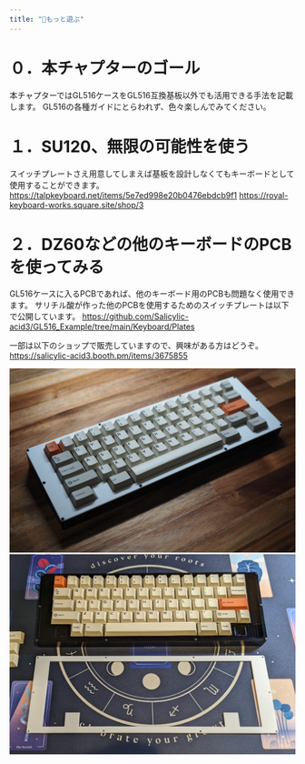 ```yaml
---
title: "🗼もっと遊ぶ"
---
```


# ０．本チャプターのゴール

本チャプターではGL516ケースをGL516互換基板以外でも活用できる手法を記載します。
GL516の各種ガイドにとらわれず、色々楽しんでみてください。

# １．SU120、無限の可能性を使う

スイッチプレートさえ用意してしまえば基板を設計しなくてもキーボードとして使用することができます。
https://talpkeyboard.net/items/5e7ed998e20b0476ebdcb9f1
https://royal-keyboard-works.square.site/shop/3

# ２．DZ60などの他のキーボードのPCBを使ってみる

GL516ケースに入るPCBであれば、他のキーボード用のPCBも問題なく使用できます。
サリチル酸が作った他のPCBを使用するためのスイッチプレートは以下で公開しています。
https://github.com/Salicylic-acid3/GL516_Example/tree/main/Keyboard/Plates

一部は以下のショップで販売していますので、興味がある方はどうぞ。
https://salicylic-acid3.booth.pm/items/3675855

![](/images/gl516custom/6-2_other-1.jpg)
![](/images/gl516custom/6-2_other-2.jpg)
